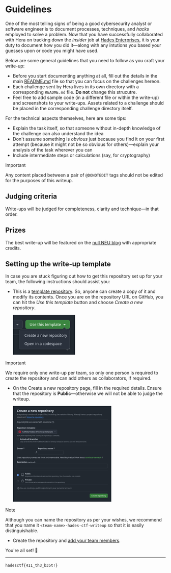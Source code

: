 <!-- @DONOTEDIT -->
# Guidelines

One of the most telling signs of being a good cybersecurity analyst or software engineer is to document processes, techniques, and *hacks* employed to solve a problem. Now that you have successfully collaborated with Hera on tracking down the *insider* job at [Hades Enterprises](https://hadesenterprisesinc.com), it is your duty to document how you did it—along with any intutions you based your guesses upon or code you might have used.

Below are some general guidelines that you need to follow as you craft your write-up:
- Before you start documenting anything at all, fill out the details in the main [README.md](README.md) file so that you can focus on the challenges hereon.
- Each challenge sent by Hera lives in its own directory with a corresponding `README.md` file. **Do not** change this strucutre.
- Feel free to add sample code (in a different file or within the write-up) and screenshots to your write-ups. Assets related to a challenge should be placed in the corresponding challenge directory itself.

For the technical aspects themselves, here are some tips:
- Explain the task itself, so that someone without in-depth knowledge of the challenge can also understand the idea
- Don't assume something is *obvious* just because you find it on your first attempt (because it might not be so obvious for others)—explain your analysis of the task wherever you can
- Include intermediate steps or calculations (say, for cryptography)

> [!IMPORTANT]
> Any content placed between a pair of `@DONOTEDIT` tags should not be edited for the purposes of this writeup.

## Judging criteria

Write-ups will be judged for completeness, clarity and technique—in that order.

## Prizes

The best write-up will be featured on the [null NEU blog](https://nullneu.org/blog) with appropriate credits.

## Setting up the write-up template

In case you are stuck figuring out how to get this repository set up for your team, the following instructions should assist you:
- This is a [template repository](https://docs.github.com/en/repositories/creating-and-managing-repositories/creating-a-template-repository#about-template-repositories). So, anyone can create a copy of it and modify its contents. Once you are on the repository URL on GitHub, you can hit the *Use this template* button and choose *Create a new repository*.
  
  ![Use this template button screenshot](.github/use-this-template.png)
> [!IMPORTANT]
> We require only one write-up per team, so only one person is required to create the repository and can add others as collaborators, if required.
- On the Create a new repository page, fill in the required details. Ensure that the repository is **Public**—otherwise we will not be able to judge the writeup.

  ![Create repo from template screenshot](.github/create-from-template.png) 
> [!NOTE]
> Although you can name the repository as per your wishes, we recommend that you name it `<team-name>-hades-ctf-writeup` so that it is easily distinguishable.
<!-- image -->
- Create the repository and [add your team members](https://docs.github.com/en/account-and-profile/setting-up-and-managing-your-personal-account-on-github/managing-access-to-your-personal-repositories/inviting-collaborators-to-a-personal-repository#inviting-a-collaborator-to-a-personal-repository).

You're all set! 🎉

-----
`hadesctf{411_th3_b35t!}`
<!-- @DONOTEDIT -->